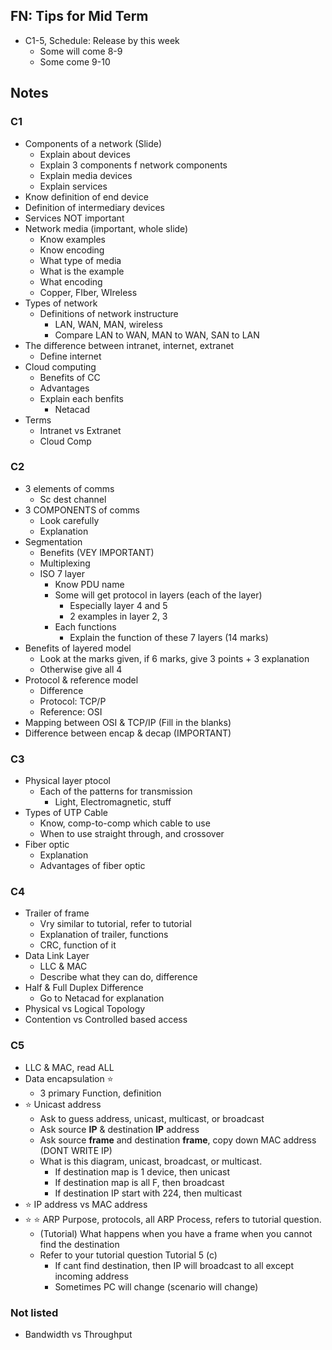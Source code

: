 ## FN: Tips for Mid Term

- C1-5, Schedule: Release by this week
  - Some will come 8-9
  - Some come 9-10

## Notes

### C1

- Components of a network (Slide) 
  - Explain about devices
  - Explain 3 components f network components
  - Explain media devices
  - Explain services
- Know definition of end device
- Definition of intermediary devices
- Services NOT important
- Network media (important, whole slide)
  - Know examples
  - Know encoding
  - What type of media
  - What is the example
  - What encoding
  - Copper, FIber, WIreless
- Types of network
  - Definitions of network instructure
    - LAN, WAN, MAN, wireless
    - Compare LAN to WAN, MAN to WAN, SAN to LAN
- The difference between intranet, internet, extranet
  - Define internet
- Cloud computing
  - Benefits of CC
  - Advantages
  - Explain each benfits
    - Netacad
- Terms
  - Intranet vs Extranet
  - Cloud Comp

### C2

- 3 elements of comms
  - Sc dest channel
- 3 COMPONENTS of comms
  - Look carefully
  - Explanation
- Segmentation
  - Benefits (VEY IMPORTANT)
  - Multiplexing
  - ISO 7 layer
    - Know PDU name
    - Some will get protocol in layers (each of the layer)
      - Especially layer 4 and 5
      - 2 examples in layer 2, 3
    - Each functions
      - Explain the function of these 7 layers (14 marks)
- Benefits of layered model
  - Look at the marks given, if 6 marks, give 3 points + 3 explanation
  - Otherwise give all 4
- Protocol & reference model
  - Difference
  - Protocol: TCP/P
  - Reference: OSI
- Mapping between OSI & TCP/IP (Fill in the blanks)
- Difference between encap & decap (IMPORTANT)

### C3

- Physical layer ptocol
  - Each of the patterns for transmission
    - Light, Electromagnetic, stuff
- Types of UTP Cable
  - Know, comp-to-comp which cable to use
  - When to use straight through, and crossover
- Fiber optic
  - Explanation
  - Advantages of fiber optic

### C4

- Trailer of frame
  - Vry similar to tutorial, refer to tutorial
  - Explanation of trailer, functions
  - CRC, function of it
- Data Link Layer
  - LLC & MAC
  - Describe what they can do, difference
- Half & Full Duplex Difference
  - Go to Netacad for explanation
- Physical vs Logical Topology
- Contention vs Controlled based access

### C5

- LLC & MAC, read ALL
- Data encapsulation :star:
  - 3 primary Function, definition
- :star: Unicast address
  - Ask to guess address, unicast, multicast, or broadcast
  - Ask source **IP** & destination **IP** address
  - Ask source **frame** and destination **frame**, copy down MAC address (DONT WRITE IP)
  - What is this diagram, unicast, broadcast, or multicast.
    - If destination map is 1 device, then unicast
    - If destination map is all F, then broadcast
    - If destination IP start with 224, then multicast
- :star: IP address vs MAC address
- :star: :star: ARP Purpose, protocols, all ARP Process, refers to tutorial question.
  - (Tutorial) What happens when you have a frame when you cannot find the destination
  - Refer to your tutorial question Tutorial 5 (c)
    - If cant find destination, then IP will broadcast to all except incoming address
    - Sometimes PC will change (scenario will change)

### Not listed

- Bandwidth vs Throughput